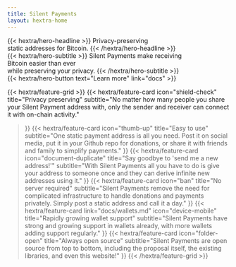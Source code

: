 ```yaml
---
title: Silent Payments
layout: hextra-home
---
```


<div class="hx-mt-6 hx-mb-6">
{{< hextra/hero-headline >}}
  Privacy-preserving&nbsp;<br class="sm:hx-block hx-hidden" />
  static addresses for Bitcoin.
{{< /hextra/hero-headline >}}
</div>

<div class="hx-mb-12">
{{< hextra/hero-subtitle >}}
  Silent Payments make receiving&nbsp;<br class="sm:hx-block hx-hidden" />Bitcoin easier than ever&nbsp;<br class="sm:hx-block hx-hidden" /> while preserving your privacy.
{{< /hextra/hero-subtitle >}}
</div>

<div class="hx-mb-6">
{{< hextra/hero-button text="Learn more" link="docs" >}}
</div>

<div class="hx-mt-6"></div>

{{< hextra/feature-grid >}}
  {{< hextra/feature-card
    icon="shield-check"
    title="Privacy preserving"
    subtitle="No matter how many people you share your Silent Payment address with, only the sender and receiver can connect it with on-chain activity."
  >}}
  {{< hextra/feature-card
    icon="thumb-up"
    title="Easy to use"
    subtitle="One static payment address is all you need. Post it on social media, put it in your Github repo for donations, or share it with friends and family to simplify payments."
  >}}
  {{< hextra/feature-card
    icon="document-duplicate"
    title="Say goodbye to 'send me a new address!'"
    subtitle="With Silent Payments all you have to do is give your address to someone once and they can derive infinite new addresses using it."
  >}}
  {{< hextra/feature-card
    icon="ban"
    title="No server required"
    subtitle="Silent Payments remove the need for complicated infrastructure to handle donations and payments privately. Simply post a static address and call it a day."
  >}}
  {{< hextra/feature-card
    link="docs/wallets.md"
    icon="device-mobile"
    title="Rapidly growing wallet support"
    subtitle="Silent Payments have strong and growing support in wallets already, with more wallets adding support regularly."
  >}}
  {{< hextra/feature-card
    icon="folder-open"
    title="Always open source"
    subtitle="Silent Payments are open source from top to bottom, including the proposal itself, the existing libraries, and even this website!"
  >}}
{{< /hextra/feature-grid >}}
